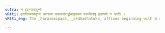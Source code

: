 ```yaml
---
sutra: न वृद्भ्यश्चतुर्भ्यः
vRtti: वृतादिभ्यश्चतुर्भ्य उत्तरस्य सकारादेरार्द्धधातुकस्य परस्मैपदेषु इडागमो न भवति ॥
vRtti_eng: The _Parasmaipada_ _ardhadhatuka_ affixes beginning with स् do not get the augment इट् after वृत् and the three roots that follow it.

---
```

